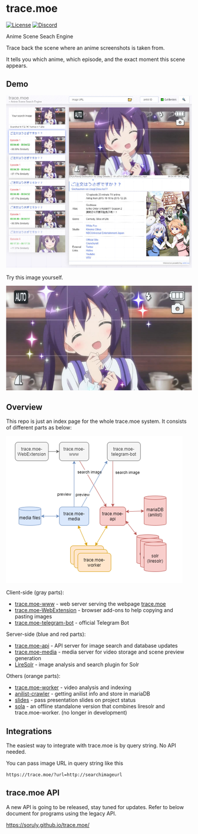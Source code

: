# trace.moe

[![License](https://img.shields.io/github/license/soruly/trace.moe.svg?style=flat-square)](https://github.com/soruly/trace.moe/blob/master/LICENSE)
[![Discord](https://img.shields.io/discord/437578425767559188.svg?style=flat-square)](https://discord.gg/K9jn6Kj)

Anime Scene Seach Engine

Trace back the scene where an anime screenshots is taken from.

It tells you which anime, which episode, and the exact moment this scene appears.

## Demo

![](demo-result.jpg)

Try this image yourself.

![](demo.jpg)

## Overview

This repo is just an index page for the whole trace.moe system. It consists of different parts as below:

![](overview.png)

Client-side (gray parts):

- [trace.moe-www](https://github.com/soruly/trace.moe-www) - web server serving the webpage [trace.moe](https://trace.moe)
- [trace.moe-WebExtension](https://github.com/soruly/trace.moe-WebExtension) - browser add-ons to help copying and pasting images
- [trace.moe-telegram-bot](https://github.com/soruly/trace.moe-telegram-bot) - official Telegram Bot

Server-side (blue and red parts):

- [trace.moe-api](https://github.com/soruly/trace.moe-api) - API server for image search and database updates
- [trace.moe-media](https://github.com/soruly/trace.moe-media) - media server for video storage and scene preview generation
- [LireSolr](https://github.com/soruly/liresolr) - image analysis and search plugin for Solr

Others (orange parts):

- [trace.moe-worker](https://github.com/soruly/trace.moe-worker) - video analysis and indexing
- [anilist-crawler](https://github.com/soruly/anilist-crawler) - getting anilist info and store in mariaDB
- [slides](https://github.com/soruly/slides) - pass presentation slides on project status
- [sola](https://github.com/soruly/sola) - an offline standalone version that combines liresolr and trace.moe-worker. (no longer in development)

## Integrations

The easiest way to integrate with trace.moe is by query string. No API needed.

You can pass image URL in query string like this

```
https://trace.moe/?url=http://searchimageurl
```

## trace.moe API

A new API is going to be released, stay tuned for updates. Refer to below document for programs using the legacy API.

https://soruly.github.io/trace.moe/

